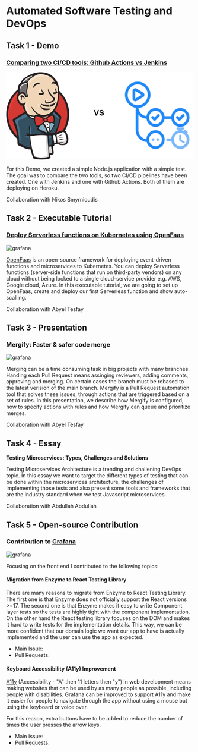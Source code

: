 # Automated Software Testing and DevOps

## Task 1 - Demo
### [Comparing two CI/CD tools: Github Actions vs Jenkins](https://github.com/xrisaD/CI-CDPipeline)

![](https://github.com/xrisaD/CI-CDPipeline/blob/main/imgs/jenkins-vs-github-actions.png)

For this Demo, we created a simple Node.js application with a simple test. The goal was to compare the two tools, so two CI/CD pipelines have been created. One with Jenkins and one with Github Actions. Both of them are deploying on Heroku. 

Collaboration with Nikos Smyrnioudis
## Task 2 - Executable Tutorial
### [Deploy Serverless functions on Kubernetes using OpenFaas](https://www.katacoda.com/chrysa/scenarios/openfaas-tutorial)

<img src="https://camo.githubusercontent.com/5f22e9a781e50057d3f11ef64a2914b741d2419324d67f62f7a03e82789b004f/68747470733a2f2f626c6f672e616c6578656c6c69732e696f2f636f6e74656e742f696d616765732f323031372f30382f666161735f736964652e706e67" alt="grafana" width="600"/>

[OpenFaas](https://github.com/openfaas/faas) is an open-source framework for deploying event-driven functions and microservices to Kubernetes. You can deploy Serverless functions (server-side functions that run on third-party vendors) on any cloud without being locked to a single cloud-service provider e.g. AWS, Google cloud, Azure. In this executable tutorial, we are going to set up OpenFaas, create and deploy our first Serverless function and show auto-scalling.

Collaboration with Abyel Tesfay
## Task 3 - Presentation
### Mergify: Faster & safer code merge

<img src="https://dka575ofm4ao0.cloudfront.net/pages-transactional_logos/retina/228695/mergify-logo-title-horizontal-w200.png" alt="grafana" width="600"/>

Merging can be a time consuming task in big projects with many branches. Handing each Pull Request means assinging reviewers, adding comments, approving and merging. On certain cases the branch must be rebased to the latest verision of the main branch. Mergify is a Pull Request automation tool that solves these issues, through actions that are triggered based on a set of rules. In this presentation, we describe how Mergify is configured, how to specify actions with rules and how Mergify can queue and prioritize merges.

Collaboration with Abyel Tesfay
## Task 4 - Essay
**Testing Microservices: Types, Challenges and Solutions**

Testing Microservices Architecture is a trending and challening DevOps topic. In this essay we want to target the different types of testing that can be done within the microservices architecture, the challenges 
of implementing those tests and also present some tools and frameworks that are the industry standard when we test Javascript microservices.

Collaboration with Abdullah Abdullah

## Task 5 - Open-source Contribution
### Contribution to [Grafana](https://grafana.com/grafana/)
<img src="https://upload.wikimedia.org/wikipedia/en/thumb/a/a1/Grafana_logo.svg/1200px-Grafana_logo.svg.png" alt="grafana" width="400"/>

Focusing on the front end I contributed to the following topics:
#### Migration from Enzyme to React Testing Library
There are many reasons to migrate from  Enzyme to React Testing Library. The first one is that Enzyme does not officially support the React versions >=17. The second one is that Enzyme makes it easy to write Component layer tests so the tests are highly tight with the component implementation. On the other hand the React testing library focuses on the DOM and makes it hard to write tests for the implementation details. This way, we can be more confident that our domain logic we want our app to have is actually implemented and the user can use the app as expected.

* Main Issue:
* Pull Requests:
#### Keyboard Accessibility (A11y) Improvement
[A11y](https://developer.mozilla.org/en-US/docs/Web/Accessibility) (Accessibility - "A" then 11 letters then "y") in web development means making websites that can be used by as many people as possible, including people with disabilities. Grafana can be improved to support A11y and make it easier for people to navigate through the app without using a mouse but using the keyboard or voice over. 

For this reason, extra buttons have to be added to reduce the number of times the user presses the arrow keys.

* Main Issue: 
* Pull Requests:

